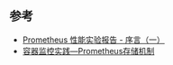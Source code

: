 

## 参考

- [Prometheus 性能实验报告 - 序言（一）](https://www.jianshu.com/p/5df4d23db8de)
- [容器监控实践—Prometheus存储机制](https://segmentfault.com/a/1190000018479963)